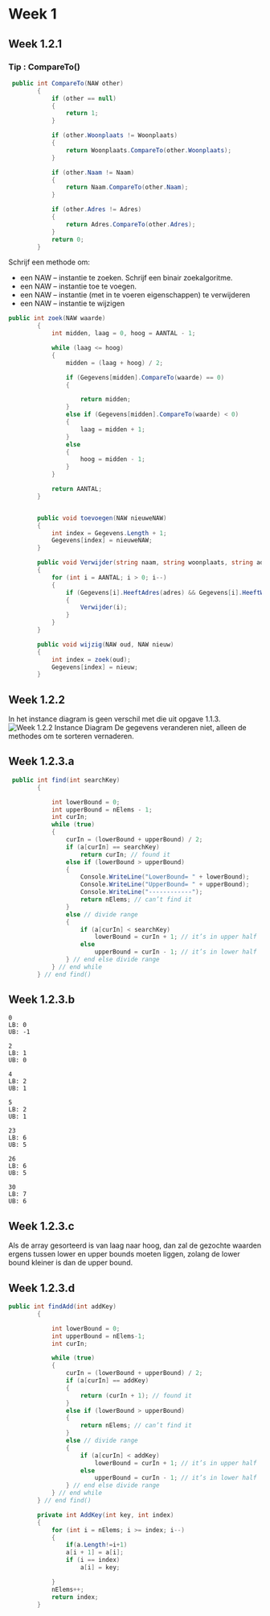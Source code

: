# Week 1
## Week 1.2.1

### Tip : CompareTo()
```C#
 public int CompareTo(NAW other)
        {
            if (other == null)
            {
                return 1;
            }

            if (other.Woonplaats != Woonplaats)
            {
                return Woonplaats.CompareTo(other.Woonplaats);
            }

            if (other.Naam != Naam)
            {
                return Naam.CompareTo(other.Naam);
            }

            if (other.Adres != Adres)
            {
                return Adres.CompareTo(other.Adres);
            }
            return 0;
        }
```

Schrijf een methode om:
* een NAW – instantie te zoeken. Schrijf een binair zoekalgoritme.
* een NAW – instantie toe te voegen.
* een NAW – instantie (met in te voeren eigenschappen) te verwijderen
* een NAW – instantie te wijzigen

```C#
public int zoek(NAW waarde)
        {
            int midden, laag = 0, hoog = AANTAL - 1;

            while (laag <= hoog)
            {
                midden = (laag + hoog) / 2;

                if (Gegevens[midden].CompareTo(waarde) == 0)
                {

                    return midden;
                }
                else if (Gegevens[midden].CompareTo(waarde) < 0)
                {
                    laag = midden + 1;
                }
                else
                {
                    hoog = midden - 1;
                }
            }

            return AANTAL;
        }


        public void toevoegen(NAW nieuweNAW)
        {
            int index = Gegevens.Length + 1;
            Gegevens[index] = nieuweNAW;
        }

        public void Verwijder(string naam, string woonplaats, string adres)
        {
            for (int i = AANTAL; i > 0; i--)
            {
                if (Gegevens[i].HeeftAdres(adres) && Gegevens[i].HeeftWoonplaats(woonplaats) && Gegevens[i].HeeftNaam(naam))
                {
                    Verwijder(i);
                }
            }
        }

        public void wijzig(NAW oud, NAW nieuw)
        {
            int index = zoek(oud);
            Gegevens[index] = nieuw;
        }
```

## Week 1.2.2
In het instance diagram is geen verschil met die uit opgave 1.1.3.
![ Week 1.2.2 Instance Diagram](http://i.imgur.com/qYMHLmR.jpg)
De gegevens veranderen niet, alleen de methodes om te sorteren vernaderen.

## Week 1.2.3.a

```C#
 public int find(int searchKey)
        {

            int lowerBound = 0;
            int upperBound = nElems - 1;
            int curIn;
            while (true)
            {
                curIn = (lowerBound + upperBound) / 2;
                if (a[curIn] == searchKey)
                    return curIn; // found it
                else if (lowerBound > upperBound)
                {
                    Console.WriteLine("LowerBound= " + lowerBound);
                    Console.WriteLine("UpperBound= " + upperBound);
                    Console.WriteLine("------------");
                    return nElems; // can’t find it
                }
                else // divide range
                {
                    if (a[curIn] < searchKey)
                        lowerBound = curIn + 1; // it’s in upper half
                    else
                        upperBound = curIn - 1; // it’s in lower half
                } // end else divide range
            } // end while
        } // end find()
```
        
## Week 1.2.3.b

    0
    LB: 0
    UB: -1

    2
    LB: 1
    UB: 0

    4
    LB: 2
    UB: 1
    
    5
    LB: 2
    UB: 1

    23
    LB: 6
    UB: 5

    26
    LB: 6
    UB: 5

    30
    LB: 7
    UB: 6

## Week 1.2.3.c

Als de array gesorteerd is van laag naar hoog, dan zal de gezochte waarden ergens tussen lower en upper bounds moeten liggen, zolang de lower bound kleiner is dan de upper bound.

## Week 1.2.3.d

```C#
public int findAdd(int addKey)
        {

            int lowerBound = 0;
            int upperBound = nElems-1;
            int curIn;

            while (true)
            {
                curIn = (lowerBound + upperBound) / 2;
                if (a[curIn] == addKey)
                {
                    return (curIn + 1); // found it
                }
                else if (lowerBound > upperBound)
                {
                    return nElems; // can’t find it
                }
                else // divide range
                {
                    if (a[curIn] < addKey)
                        lowerBound = curIn + 1; // it’s in upper half
                    else
                        upperBound = curIn - 1; // it’s in lower half
                } // end else divide range
            } // end while
        } // end find()

        private int AddKey(int key, int index)
        {
            for (int i = nElems; i >= index; i--)
            {
                if(a.Length!=i+1)
                a[i + 1] = a[i];
                if (i == index)
                    a[i] = key;

            }
            nElems++;
            return index;
        }
```
